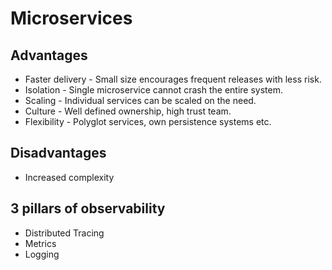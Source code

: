 # Microservices

## Advantages

- Faster delivery - Small size encourages frequent releases with less risk.
- Isolation - Single microservice cannot crash the entire system.
- Scaling - Individual services can be scaled on the need.
- Culture - Well defined ownership, high trust team.
- Flexibility - Polyglot services, own persistence systems etc.

## Disadvantages

- Increased complexity

## 3 pillars of observability

- Distributed Tracing
- Metrics
- Logging
